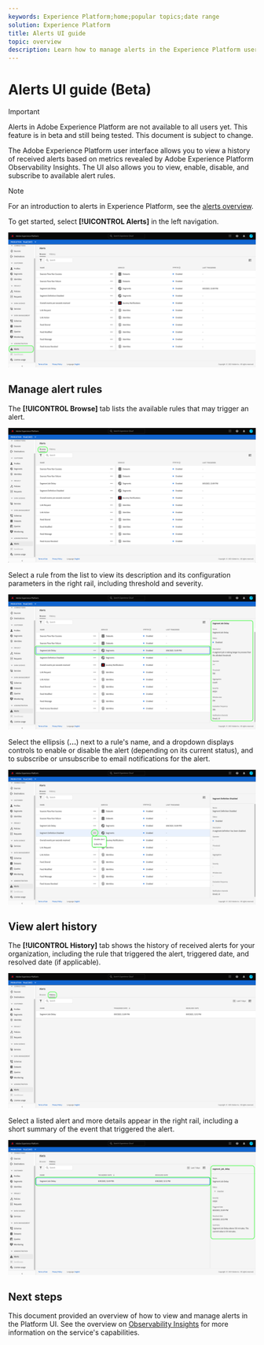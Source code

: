 ```yaml
---
keywords: Experience Platform;home;popular topics;date range
solution: Experience Platform
title: Alerts UI guide
topic: overview
description: Learn how to manage alerts in the Experience Platform user interface.
---
```


# Alerts UI guide (Beta)

>[!IMPORTANT]
>
>Alerts in Adobe Experience Platform are not available to all users yet. This feature is in beta and still being tested. This document is subject to change.

The Adobe Experience Platform user interface allows you to view a history of received alerts based on metrics revealed by Adobe Experience Platform Observability Insights. The UI also allows you to view, enable, disable, and subscribe to available alert rules.

>[!NOTE]
>
>For an introduction to alerts in Experience Platform, see the [alerts overview](./overview.md).

To get started, select **[!UICONTROL Alerts]** in the left navigation.

![](../images/alerts/ui/workspace.png)

## Manage alert rules

The **[!UICONTROL Browse]** tab lists the available rules that may trigger an alert.

![](../images/alerts/ui/rules.png)

Select a rule from the list to view its description and its configuration parameters in the right rail, including threshold and severity.

![](../images/alerts/ui/rule-details.png)

Select the ellipsis (**...**) next to a rule's name, and a dropdown displays controls to enable or disable the alert (depending on its current status), and to subscribe or unsubscribe to email notifications for the alert.

![](../images/alerts/ui/disable-subscribe.png)

## View alert history

The **[!UICONTROL History]** tab shows the history of received alerts for your organization, including the rule that triggered the alert, triggered date, and resolved date (if applicable).

![](../images/alerts/ui/history.png)

Select a listed alert and more details appear in the right rail, including a short summary of the event that triggered the alert.

![](../images/alerts/ui/history-details.png)

## Next steps

This document provided an overview of how to view and manage alerts in the Platform UI. See the overview on [Observability Insights](../home.md) for more information on the service's capabilities.
